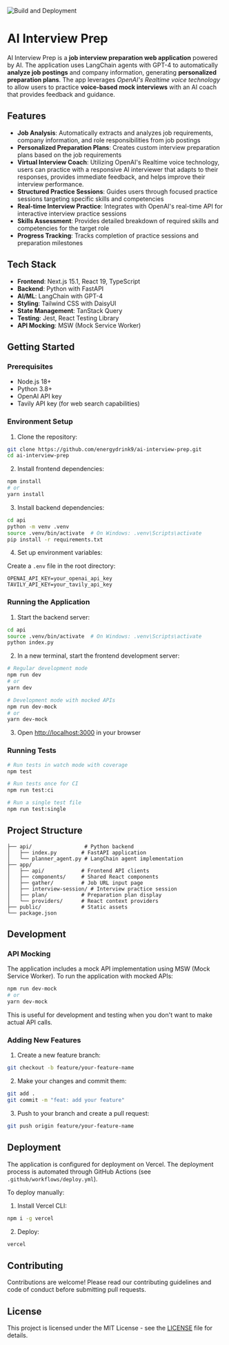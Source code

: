 ![Build and Deployment](https://github.com/energydrink9/ai-interview-prep/actions/workflows/deploy.yml/badge.svg)


# AI Interview Prep

AI Interview Prep is a **job interview preparation web application** powered by AI. The application uses LangChain agents with GPT-4 to automatically **analyze job postings** and company information, generating **personalized preparation plans**. The app leverages *OpenAI's Realtime voice technology* to allow users to practice **voice-based mock interviews** with an AI coach that provides feedback and guidance.

## Features

- **Job Analysis**: Automatically extracts and analyzes job requirements, company information, and role responsibilities from job postings
- **Personalized Preparation Plans**: Creates custom interview preparation plans based on the job requirements
- **Virtual Interview Coach**: Utilizing OpenAI's Realtime voice technology, users can practice with a responsive AI interviewer that adapts to their responses, provides immediate feedback, and helps improve their interview performance.
- **Structured Practice Sessions**: Guides users through focused practice sessions targeting specific skills and competencies
- **Real-time Interview Practice**: Integrates with OpenAI's real-time API for interactive interview practice sessions
- **Skills Assessment**: Provides detailed breakdown of required skills and competencies for the target role
- **Progress Tracking**: Tracks completion of practice sessions and preparation milestones

## Tech Stack

- **Frontend**: Next.js 15.1, React 19, TypeScript
- **Backend**: Python with FastAPI
- **AI/ML**: LangChain with GPT-4
- **Styling**: Tailwind CSS with DaisyUI
- **State Management**: TanStack Query
- **Testing**: Jest, React Testing Library
- **API Mocking**: MSW (Mock Service Worker)

## Getting Started

### Prerequisites

- Node.js 18+ 
- Python 3.8+
- OpenAI API key
- Tavily API key (for web search capabilities)

### Environment Setup

1. Clone the repository:
```bash
git clone https://github.com/energydrink9/ai-interview-prep.git
cd ai-interview-prep
```

2. Install frontend dependencies:
```bash
npm install
# or
yarn install
```

3. Install backend dependencies:
```bash
cd api
python -m venv .venv
source .venv/bin/activate  # On Windows: .venv\Scripts\activate
pip install -r requirements.txt
```

4. Set up environment variables:

Create a `.env` file in the root directory:
```env
OPENAI_API_KEY=your_openai_api_key
TAVILY_API_KEY=your_tavily_api_key
```

### Running the Application

1. Start the backend server:
```bash
cd api
source .venv/bin/activate  # On Windows: .venv\Scripts\activate
python index.py
```

2. In a new terminal, start the frontend development server:
```bash
# Regular development mode
npm run dev
# or
yarn dev

# Development mode with mocked APIs
npm run dev-mock
# or
yarn dev-mock
```

3. Open [http://localhost:3000](http://localhost:3000) in your browser

### Running Tests

```bash
# Run tests in watch mode with coverage
npm test

# Run tests once for CI
npm run test:ci

# Run a single test file
npm run test:single
```

## Project Structure

```
├── api/                 # Python backend
│   ├── index.py        # FastAPI application
│   └── planner_agent.py # LangChain agent implementation
├── app/
│   ├── api/            # Frontend API clients
│   ├── components/     # Shared React components
│   ├── gather/         # Job URL input page
│   ├── interview-session/ # Interview practice session
│   ├── plan/           # Preparation plan display
│   └── providers/      # React context providers
├── public/             # Static assets
└── package.json
```

## Development

### API Mocking

The application includes a mock API implementation using MSW (Mock Service Worker). To run the application with mocked APIs:

```bash
npm run dev-mock
# or
yarn dev-mock
```

This is useful for development and testing when you don't want to make actual API calls.

### Adding New Features

1. Create a new feature branch:
```bash
git checkout -b feature/your-feature-name
```

2. Make your changes and commit them:
```bash
git add .
git commit -m "feat: add your feature"
```

3. Push to your branch and create a pull request:
```bash
git push origin feature/your-feature-name
```

## Deployment

The application is configured for deployment on Vercel. The deployment process is automated through GitHub Actions (see `.github/workflows/deploy.yml`).

To deploy manually:

1. Install Vercel CLI:
```bash
npm i -g vercel
```

2. Deploy:
```bash
vercel
```

## Contributing

Contributions are welcome! Please read our contributing guidelines and code of conduct before submitting pull requests.

## License

This project is licensed under the MIT License - see the [LICENSE](LICENSE) file for details.
